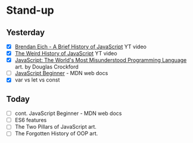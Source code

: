 # Stand-up

## Yesterday

- [x] [Brendan Eich - A Brief History of JavaScript](https://www.youtube.com/watch?v=aX3ZABCdC38) YT video
- [x] [The Weird History of JavaScript](https://www.youtube.com/watch?v=Sh6lK57Cuk4) YT video
- [x] [JavaScript: The World's Most Misunderstood Programming Language](https://www.crockford.com/javascript/javascript.html) art. by Douglas Crockford
- [ ] [JavaScript Beginner](https://developer.mozilla.org/en-US/docs/Web/JavaScript) - MDN web docs
- [x] var vs let vs const

## Today

- [ ] cont. JavaScript Beginner - MDN web docs
- [ ] ES6 features
- [ ] The Two Pillars of JavaScript art.
- [ ] The Forgotten History of OOP art.

